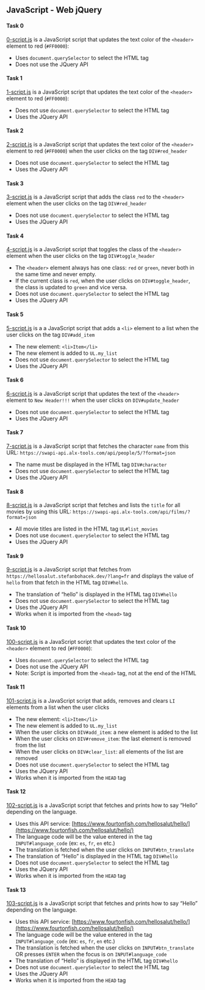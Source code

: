 ## JavaScript - Web jQuery

#### Task 0
[0-script.js](0-script.js) is a JavaScript script that updates the text color of the `<header>` element to red (`#FF0000`):
- Uses `document.querySelector` to select the HTML tag
- Does not use the JQuery API

#### Task 1
[1-script.js](1-script.js) is a JavaScript script that updates the text color of the `<header>` element to red (`#FF0000`):
- Does not use `document.querySelector` to select the HTML tag
- Uses the JQuery API

#### Task 2
[2-script.js](2-script.js) is a JavaScript script that updates the text color of the `<header>` element to red (`#FF0000`) when the user clicks on the tag `DIV#red_header`
- Does not use `document.querySelector` to select the HTML tag
- Uses the JQuery API

#### Task 3
[3-script.js](3-script.js) is a JavaScript script that adds the class `red` to the `<header>` element when the user clicks on the tag `DIV#red_header`
- Does not use `document.querySelector` to select the HTML tag
- Uses the JQuery API

#### Task 4
[4-script.js](4-script.js) is a JavaScript script that toggles the class of the `<header>` element when the user clicks on the tag `DIV#toggle_header`
- The `<header>` element always has one class: `red` or `green`, never both in the same time and never empty.
- If the current class is `red`, when the user clicks on `DIV#toggle_header`, the class is updated to `green` and vice versa.
- Does not use `document.querySelector` to select the HTML tag
- Uses the JQuery API

#### Task 5
[5-script.js](5-script.js) is a a JavaScript script that adds a `<li>` element to a list when the user clicks on the tag `DIV#add_item`
- The new element: `<li>Item</li>`
- The new element is added to `UL.my_list`
- Does not use `document.querySelector` to select the HTML tag
- Uses the JQuery API

#### Task 6
[6-script.js](6-script.js) is a JavaScript script that updates the text of the `<header>` element to `New Header!!!` when the user clicks on `DIV#update_header`
- Does not use `document.querySelector` to select the HTML tag
- Uses the JQuery API

#### Task 7
[7-script.js](7-script.js) is a JavaScript script that fetches the character `name` from this URL: `https://swapi-api.alx-tools.com/api/people/5/?format=json`
- The name must be displayed in the HTML tag `DIV#character`
- Does not use `document.querySelector` to select the HTML tag
- Uses the JQuery API

#### Task 8
[8-script.js](8-script.js) is a JavaScript script that fetches and lists the `title` for all movies by using this URL: `https://swapi-api.alx-tools.com/api/films/?format=json`
- All movie titles are listed in the HTML tag `UL#list_movies`
- Does not use `document.querySelector` to select the HTML tag
- Uses the JQuery API

#### Task 9
[9-script.js](9-script.js) is a JavaScript script that fetches from `https://hellosalut.stefanbohacek.dev/?lang=fr` and displays the value of `hello` from that fetch in the HTML tag `DIV#hello`.
- The translation of “hello” is displayed in the HTML tag `DIV#hello`
- Does not use `document.querySelector` to select the HTML tag
- Uses the JQuery API
- Works when it is imported from the `<head>` tag


#### Task 10
[100-script.js](100-script.js) is a JavaScript script that updates the text color of the `<header>` element to red (`#FF0000`):
- Uses `document.querySelector` to select the HTML tag
- Does not use the JQuery API
- Note: Script is imported from the `<head>` tag, not at the end of the HTML

#### Task 11
[101-script.js](101-script.js) is a JavaScript script that adds, removes and clears `LI` elements from a list when the user clicks
- The new element: `<li>Item</li>`
- The new element is added to `UL.my_list`
- When the user clicks on `DIV#add_item`: a new element is added to the list
- When the user clicks on `DIV#remove_item`: the last element is removed from the list
- When the user clicks on `DIV#clear_list`: all elements of the list are removed
- Does not use `document.querySelector` to select the HTML tag
- Uses the JQuery API
- Works when it is imported from the `HEAD` tag

#### Task 12
[102-script.js](102-script.js) is a JavaScript script that fetches and prints how to say “Hello” depending on the language.
- Uses this API service: [https://www.fourtonfish.com/hellosalut/hello/](https://www.fourtonfish.com/hellosalut/hello/)
- The language code will be the value entered in the tag `INPUT#language_code` (ex: `es`, `fr`, `en` etc.)
- The translation is fetched when the user clicks on `INPUT#btn_translate`
- The translation of “Hello” is displayed in the HTML tag `DIV#hello`
- Does not use `document.querySelector` to select the HTML tag
- Uses the JQuery API
- Works when it is imported from the `HEAD` tag

#### Task 13
[103-script.js](103-script.js) is a JavaScript script that fetches and prints how to say “Hello” depending on the language.
- Uses this API service: [https://www.fourtonfish.com/hellosalut/hello/](https://www.fourtonfish.com/hellosalut/hello/)
- The language code will be the value entered in the tag `INPUT#language_code` (ex: `es`, `fr`, `en` etc.)
- The translation is fetched when the user clicks on `INPUT#btn_translate` OR presses `ENTER` when the focus is on `INPUT#language_code`
- The translation of “Hello” is displayed in the HTML tag `DIV#hello`
- Does not use `document.querySelector` to select the HTML tag
- Uses the JQuery API
- Works when it is imported from the `HEAD` tag
